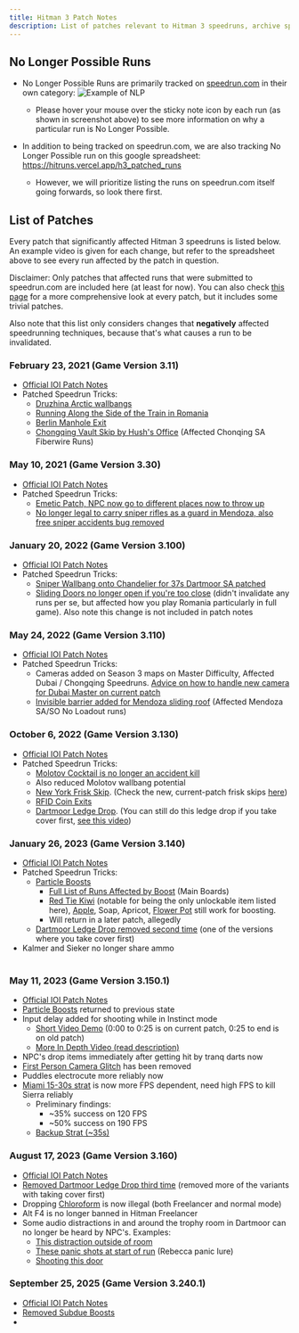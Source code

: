 ```yaml
---
title: Hitman 3 Patch Notes
description: List of patches relevant to Hitman 3 speedruns, archive spreadsheet of no longer possible runs
---
```


## No Longer Possible Runs

- No Longer Possible Runs are primarily tracked on [speedrun.com](https://www.speedrun.com/hitman_woa) in their own category:
  ![Example of NLP](https://i.ibb.co/DQ6Yfvj/nlp.png)

  - Please hover your mouse over the sticky note icon by each run (as shown in screenshot above) to see more information on why a particular run is No Longer Possible.

- In addition to being tracked on speedrun.com, we are also tracking No Longer Possible run on this google spreadsheet: https://hitruns.vercel.app/h3_patched_runs
  - However, we will prioritize listing the runs on speedrun.com itself going forwards, so look there first.

## List of Patches

Every patch that significantly affected Hitman 3 speedruns is listed below. An example video is given for each change, but refer to the spreadsheet above to see every run affected by the patch in question.

Disclaimer: Only patches that affected runs that were submitted to speedrun.com are included here (at least for now). You can also check [this page](downpatching#manifest-download-table--specific-patch-findings) for a more comprehensive look at every patch, but it includes some trivial patches.

Also note that this list only considers changes that **negatively** affected speedrunning techniques, because that's what causes a run to be invalidated.

### February 23, 2021 (Game Version 3.11)

- [Official IOI Patch Notes](https://web.archive.org/web/20220925013119/https://www.ioi.dk/hitman-3-february-patch-3-11/)
- Patched Speedrun Tricks:
  - [Druzhina Arctic wallbangs](https://www.youtube.com/watch?v=bo_vPd7cN80)
  - [Running Along the Side of the Train in Romania](https://youtu.be/hGr-ekdRMxA?t=26)
  - [Berlin Manhole Exit](https://youtu.be/yA83Ip4-jHg?t=213)
  - [Chongqing Vault Skip by Hush's Office](https://youtu.be/T-swLeD-vtY?t=60) (Affected Chonqing SA Fiberwire Runs)

### May 10, 2021 (Game Version 3.30)

- [Official IOI Patch Notes](https://web.archive.org/web/20220925013119/https://www.ioi.dk/hitman-3-may-patch-3-30/)
- Patched Speedrun Tricks:
  - [Emetic Patch, NPC now go to different places now to throw up](https://www.youtube.com/watch?v=zk4kBSXJf8c)
  - [No longer legal to carry sniper rifles as a guard in Mendoza, also free sniper accidents bug removed](https://www.youtube.com/watch?v=Y0NZZN0VkFQ)

### January 20, 2022 (Game Version 3.100)

- [Official IOI Patch Notes](https://web.archive.org/web/20220925013119/https://www.ioi.dk/hitman-3-year-2-patch-notes/)
- Patched Speedrun Tricks:
  - [Sniper Wallbang onto Chandelier for 37s Dartmoor SA patched](https://www.youtube.com/watch?v=77QUS3sY0EQ)
  - [Sliding Doors no longer open if you're too close](https://youtu.be/9rqI3jBgoFM?t=19s) (didn't invalidate any runs per se, but affected how you play Romania particularly in full game). Also note this change is not included in patch notes

### May 24, 2022 (Game Version 3.110)

- [Official IOI Patch Notes](https://web.archive.org/web/20220925013119/https://www.ioi.dk/hitman-3-year-2-may-patch-notes/)
- Patched Speedrun Tricks:
  - Cameras added on Season 3 maps on Master Difficulty, Affected Dubai / Chongqing Speedruns. [Advice on how to handle new camera for Dubai Master on current patch](https://www.youtube.com/watch?v=GJcN8RMhOxo&t=24s)
  - [Invisible barrier added for Mendoza sliding roof](https://youtu.be/v2LsiANC3NY) (Affected Mendoza SA/SO No Loadout runs)

### October 6, 2022 (Game Version 3.130)

- [Official IOI Patch Notes](https://web.archive.org/web/20220925013119/https://www.ioi.dk/hitman-3-october-patch-notes/)
- Patched Speedrun Tricks:
  - [Molotov Cocktail is no longer an accident kill](https://youtu.be/eXTd8ZC3ftA)
  - Also reduced Molotov wallbang potential
  - [New York Frisk Skip](https://youtu.be/y2GuYwNMy5k?t=18). (Check the new, current-patch frisk skips [here](fullgame_tutorials#meta-strategies-overview))
  - [RFID Coin Exits](https://youtu.be/fyPVfSPQSb4?t=96)
  - [Dartmoor Ledge Drop](https://youtu.be/4Zc9d7w5yMY?t=37). (You can still do this ledge drop if you take cover first, [see this video](https://youtu.be/RIlDbIci-bs?t=46))

### January 26, 2023 (Game Version 3.140)

- [Official IOI Patch Notes](https://ioi.dk/hitman/patch-notes/january-patch-notes)
- Patched Speedrun Tricks:
  - [Particle Boosts](https://youtu.be/l5xo6fOUSq0?t=36)
    - [Full List of Runs Affected by Boost](https://github.com/solderq35/hitman-tech-tips/blob/main/srdc/h3_boost_patch.md) (Main Boards)
    - [Red Tie Kiwi](https://youtu.be/Ea3vtYhKWOo) (notable for being the only unlockable item listed here), [Apple](https://youtu.be/g9VWeXQGABE?t=58), Soap, Apricot, [Flower Pot](https://youtu.be/04kyQ6mahsY?t=1) still work for boosting.
    - Will return in a later patch, allegedly
  - [Dartmoor Ledge Drop removed second time](https://i.ibb.co/7pjjG4v/jan2023-removed-dartmoor-ledge-drop.png) (one of the versions where you take cover first)
- Kalmer and Sieker no longer share ammo <br></br>

### May 11, 2023 (Game Version 3.150.1)

- [Official IOI Patch Notes](https://ioi.dk/hitman/patch-notes/2023/hitman-woa-may-patch-notes)
- [Particle Boosts](https://youtu.be/l5xo6fOUSq0?t=36) returned to previous state
- Input delay added for shooting while in Instinct mode
  - [Short Video Demo](https://youtu.be/8n22un-jRgQ) (0:00 to 0:25 is on current patch, 0:25 to end is on old patch)
  - [More In Depth Video (read description)](https://youtu.be/aw1ueYw4a-Y)
- NPC's drop items immediately after getting hit by tranq darts now
- [First Person Camera Glitch](https://youtu.be/j5oJwjdMdVQ) has been removed
- Puddles electrocute more reliably now
- [Miami 15-30s strat](https://youtu.be/QjLISNHWj9o?t=628) is now more FPS dependent, need high FPS to kill Sierra reliably
  - Preliminary findings:
    - ~35% success on 120 FPS
    - ~50% success on 190 FPS
  - [Backup Strat (~35s)](https://youtu.be/ZWvJEn1k0j4)

### August 17, 2023 (Game Version 3.160)

- [Official IOI Patch Notes](https://ioi.dk/hitman/patch-notes/2023/hitman-woa-august-patch-notes)
- [Removed Dartmoor Ledge Drop third time](https://youtu.be/ylGwSNNgp6I?t=23) (removed more of the variants with taking cover first)
- Dropping [Chloroform](https://hitman.fandom.com/wiki/Chloroform_Flask) is now illegal (both Freelancer and normal mode)
- Alt F4 is no longer banned in Hitman Freelancer
- Some audio distractions in and around the trophy room in Dartmoor can no longer be heard by NPC's. Examples:
  - [This distraction outside of room](https://youtu.be/_axr3SeMMCs?t=20)
  - [These panic shots at start of run](https://youtu.be/Wpq4FNr0kyc?t=6) (Rebecca panic lure)
  - [Shooting this door](https://youtu.be/Rao5WrQChls?t=119)

### September 25, 2025 (Game Version 3.240.1)

- [Official IOI Patch Notes](https://ioi.dk/hitman/patch-notes/2025/season-of-the-dragon-3-240-0-2025-september-25-hitman-woa)
- [Removed Subdue Boosts](https://www.youtube.com/watch?v=01U_iwUyLRw&t=15s)
- 
